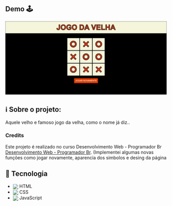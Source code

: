 
## Demo :joystick:	
![imagem projeto](https://github.com/Rhuan-Gonzaga/JogaDaVelha/blob/main/logo/velha.png)

## ℹ Sobre o projeto:
Aquele velho e famoso jogo da velha, como o nome já diz..

### Credits
 Este projeto é realizado no curso Desenvolvimento Web - Programador Br [Desenvolvimento Web - Programador Br](https://programadorbr.com/).
(Implementei algumas novas funções como jogar novamente, aparencia dos simbolos e desing da página

## 🚀 Tecnologia

- <img src=".github/logos/html.png" width="30px" align="center"> HTML
- <img src=".github/logos/css.png" width="30px" align="center"> CSS
- <img src=".github/logos/javascript.png" width="30px" align="center"> JavaScript

